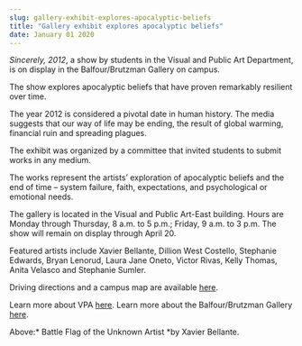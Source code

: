 ```yaml
---
slug: gallery-exhibit-explores-apocalyptic-beliefs
title: "Gallery exhibit explores apocalyptic beliefs"
date: January 01 2020
---
```


 
<p>
  <em>Sincerely, 2012</em>, a show by students in the Visual and Public Art
  Department, is on display in the Balfour/Brutzman Gallery on campus.
</p>
<p>
  The show explores apocalyptic beliefs that have proven remarkably resilient
  over time.
</p>
<p>
  The year 2012 is considered a pivotal date in human history. The media
  suggests that our way of life may be ending, the result of global warming,
  financial ruin and spreading plagues.
</p>
<p>
  The exhibit was organized by a committee that invited students to submit works
  in any medium.
</p>
<p>
  The works represent the artists’ exploration of apocalyptic beliefs and the
  end of time – system failure, faith, expectations, and psychological or
  emotional needs.
</p>
<p>
  The gallery is located in the Visual and Public Art-East building. Hours are
  Monday through Thursday, 8 a.m. to 5 p.m.; Friday, 9 a.m. to 3 p.m. The show
  will remain on display through April 20.
</p>
<p>
  Featured artists include Xavier Bellante, Dillion West Costello, Stephanie
  Edwards, Bryan Lenorud, Laura Jane Oneto, Victor Rivas, Kelly Thomas, Anita
  Velasco and Stephanie Sumler.
</p>
<p>
  Driving directions and a campus map are available
  <a href="https://csumb.edu/map">here</a>.
</p>
<p>
  Learn more about VPA <a href="https://vpa.csumb.edu/">here</a>. Learn more
  about the Balfour/Brutzman Gallery
  <a href="https://balbrutzgallery.tumblr.com/">here</a>.
</p>
<p>Above:* Battle Flag of the Unknown Artist *by Xavier Bellante.</p>
 
